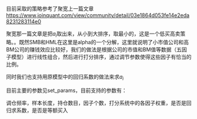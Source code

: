 目前采取的策略参考了聚宽上一篇文章 https://www.joinquant.com/view/community/detail/03e1864d053fe14e2eda8231283114e0

聚宽那一篇文章是把$a_i$取出来，从小到大排序，取最小的，这是一个低买高卖策略。。既然SMB和HML在这里是alpha的一个分解，这里就说明了小市值公司和高BM公司的赚钱效应比较好，我们的做法是根据公司的市值和BM值等数据（五因子模型）进行线性组合，然后进行打分排序，通过调节参数使得这些因子有恰当的比例。

同时我们也支持用原模型中的回归系数的做法来求$a_i$

目前主要的参数见set_params，目前支持的参数有：

调仓频率，样本长度，持仓数目，因子个数，打分系统中的各因子权重，是否是回归求系数，是否是等额买入
